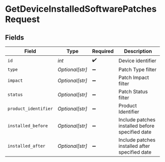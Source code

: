 # GetDeviceInstalledSoftwarePatchesRequest


## Fields

| Field                                           | Type                                            | Required                                        | Description                                     |
| ----------------------------------------------- | ----------------------------------------------- | ----------------------------------------------- | ----------------------------------------------- |
| `id`                                            | *int*                                           | :heavy_check_mark:                              | Device identifier                               |
| `type`                                          | *Optional[str]*                                 | :heavy_minus_sign:                              | Patch Type filter                               |
| `impact`                                        | *Optional[str]*                                 | :heavy_minus_sign:                              | Patch Impact filter                             |
| `status`                                        | *Optional[str]*                                 | :heavy_minus_sign:                              | Patch Status filter                             |
| `product_identifier`                            | *Optional[str]*                                 | :heavy_minus_sign:                              | Product Identifier                              |
| `installed_before`                              | *Optional[str]*                                 | :heavy_minus_sign:                              | Include patches installed before specified date |
| `installed_after`                               | *Optional[str]*                                 | :heavy_minus_sign:                              | Include patches installed after specified date  |